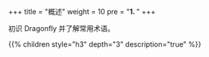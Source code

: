 +++
title = "概述"
weight = 10
pre = "<b>1. </b>"
+++

初识 Dragonfly 并了解常用术语。

{{% children style="h3" depth="3" description="true" %}}